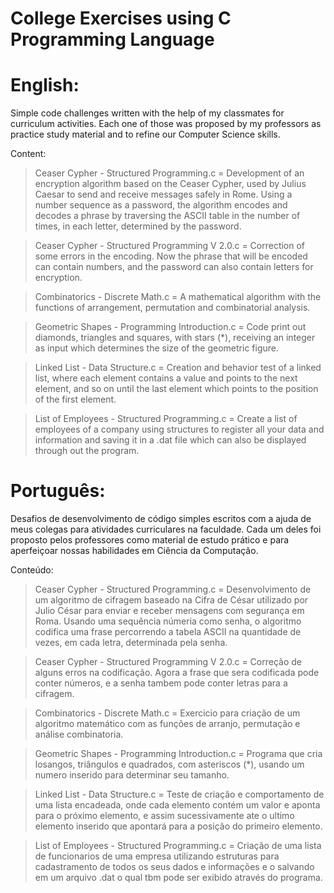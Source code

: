 # College Exercises using C Programming Language
# English:
Simple code challenges written with the help of my classmates for curriculum activities. Each one of those was proposed by my professors as practice study material and to refine our Computer Science skills.

Content:
> Ceaser Cypher - Structured Programming.c = Development of an encryption algorithm based on the Ceaser Cypher, used by Julius Caesar to send and receive messages safely in Rome. Using a number sequence as a password, the algorithm encodes and decodes a phrase by traversing the ASCII table in the number of times, in each letter, determined by the password.

> Ceaser Cypher - Structured Programming V 2.0.c = Correction of some errors in the encoding. Now the phrase that will be encoded can contain numbers, and the password can also contain letters for encryption.

> Combinatorics - Discrete Math.c = A mathematical algorithm with the functions of arrangement, permutation and combinatorial analysis.

> Geometric Shapes - Programming Introduction.c = Code print out diamonds, triangles and squares, with stars (*), receiving an integer as input which determines the size of the geometric figure.

> Linked List - Data Structure.c = Creation and behavior test of a linked list, where each element contains a value and points to the next element, and so on until the last element which points to the position of the first element.

> List of Employees - Structured Programming.c =  Create a list of employees of a company using structures to register all your data and information and saving it in a .dat file which can also be displayed through out the program.


# Português:
Desafios de desenvolvimento de código simples escritos com a ajuda de meus colegas para atividades curriculares na faculdade. Cada um deles foi proposto pelos professores como material de estudo prático e para aperfeiçoar nossas habilidades em Ciência da Computação.

Conteúdo:
> Ceaser Cypher - Structured Programming.c = Desenvolvimento de um algoritmo de cifragem baseado na Cifra de César utilizado por Julio César para enviar e receber mensagens com segurança em Roma. Usando uma sequência númeria como senha, o algoritmo codifica uma frase percorrendo a tabela ASCII na quantidade de vezes, em cada letra, determinada pela senha.

> Ceaser Cypher - Structured Programming V 2.0.c = Correção de alguns erros na codificação. Agora a frase que sera codificada pode conter números, e a senha tambem pode conter letras para a cifragem.

> Combinatorics - Discrete Math.c = Exercicio para criação de um algoritmo matemático com as funções de arranjo, permutação e análise combinatoria.

> Geometric Shapes - Programming Introduction.c = Programa que cria losangos, triângulos e quadrados, com asteriscos (*),  usando um numero inserido para determinar seu tamanho.

> Linked List - Data Structure.c = Teste de criação e comportamento de uma lista encadeada, onde cada elemento contém um valor e aponta para o próximo elemento, e assim sucessivamente ate o ultimo elemento inserido que apontará para a posição do primeiro elemento.

> List of Employees - Structured Programming.c = Criação de uma lista de funcionarios de uma empresa utilizando estruturas para cadastramento de todos os seus dados e informações e o salvando em um arquivo .dat o qual tbm pode ser exibido através do programa.
